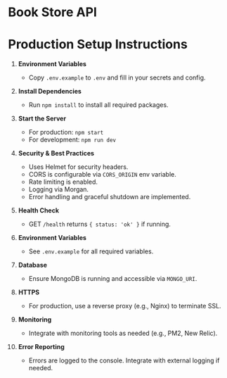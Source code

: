 # Book Store API

Production Setup Instructions
===========================

1. **Environment Variables**
   - Copy `.env.example` to `.env` and fill in your secrets and config.

2. **Install Dependencies**
   - Run `npm install` to install all required packages.

3. **Start the Server**
   - For production: `npm start`
   - For development: `npm run dev`

4. **Security & Best Practices**
   - Uses Helmet for security headers.
   - CORS is configurable via `CORS_ORIGIN` env variable.
   - Rate limiting is enabled.
   - Logging via Morgan.
   - Error handling and graceful shutdown are implemented.

5. **Health Check**
   - GET `/health` returns `{ status: 'ok' }` if running.

6. **Environment Variables**
   - See `.env.example` for all required variables.

7. **Database**
   - Ensure MongoDB is running and accessible via `MONGO_URI`.

8. **HTTPS**
   - For production, use a reverse proxy (e.g., Nginx) to terminate SSL.

9. **Monitoring**
   - Integrate with monitoring tools as needed (e.g., PM2, New Relic).

10. **Error Reporting**
    - Errors are logged to the console. Integrate with external logging if needed.

